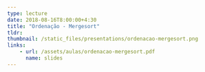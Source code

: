 ```yaml
---
type: lecture
date: 2018-08-16T8:00:00+4:30
title: "Ordenação - Mergesort"
tldr: 
thumbnail: /static_files/presentations/ordenacao-mergesort.png
links:
    - url: /assets/aulas/ordenacao-mergesort.pdf
      name: slides
---
```

